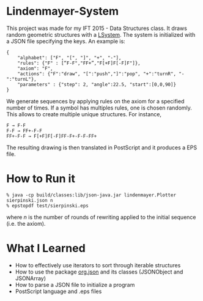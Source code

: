 # Lindenmayer-System

This project was made for my IFT 2015 - Data Structures class. It draws random geometric structures with a [LSystem](https://en.wikipedia.org/wiki/L-system). The system is initialized with a JSON file specifying the keys. An example is:

```
{
    "alphabet": ["F", "[", "]", "+", "-"],
    "rules": {"F" : [“F-F","FF+”,"F[+F]F[-F]F"]},
    "axiom": "F",
    "actions": {"F":"draw", "[":"push","]":"pop", "+":"turnR", "-":"turnL"},
    "parameters" : {"step": 2, "angle":22.5, "start":[0,0,90]}
}
```

We generate sequences by applying rules on the axiom for a specified number of times. If a symbol has multiples rules, one is chosen randomly. This allows to create multiple unique structures. For instance,

```
F → F-F
F-F → FF+-F-F
FF+-F-F → F[+F]F[-F]FF-F+-F-F-FF+
```
The resulting drawing is then translated in PostScript and it produces a EPS file.  

# How to Run it

```
% java -cp build/classes:lib/json-java.jar lindenmayer.Plotter sierpinski.json n
% epstopdf test/sierpinski.eps 
```
where *n* is the number of rounds of rewriting applied to the initial sequence (i.e. the axiom).

# What I Learned 
* How to effectively use iterators to sort through iterable structures
* How to use the package [org.json](http://stleary.github.io/JSON-java/index.html) and its classes (JSONObject and JSONArray)
* How to parse a JSON file to initialize a program
* PostScript language and .eps files
